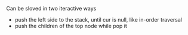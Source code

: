 Can be sloved in two iteractive ways
* push the left side to the stack, until cur is null, like in-order traversal
* push the children of the top node while pop it

